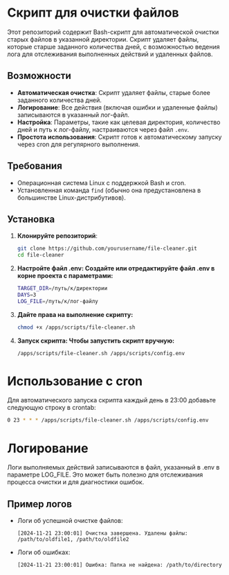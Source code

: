 # Скрипт для очистки файлов

Этот репозиторий содержит Bash-скрипт для автоматической очистки старых файлов в указанной директории. Скрипт удаляет файлы, которые старше заданного количества дней, с возможностью ведения лога для отслеживания выполненных действий и удаленных файлов.

## Возможности

- **Автоматическая очистка**: Скрипт удаляет файлы, старые более заданного количества дней.
- **Логирование**: Все действия (включая ошибки и удаленные файлы) записываются в указанный лог-файл.
- **Настройка**: Параметры, такие как целевая директория, количество дней и путь к лог-файлу, настраиваются через файл `.env`.
- **Простота использования**: Скрипт готов к автоматическому запуску через cron для регулярного выполнения.

## Требования

- Операционная система Linux с поддержкой Bash и cron.
- Установленная команда `find` (обычно она предустановлена в большинстве Linux-дистрибутивов).

## Установка

1. **Клонируйте репозиторий**:
   ```bash
   git clone https://github.com/yourusername/file-cleaner.git
   cd file-cleaner
   ```

2. **Настройте файл .env: Создайте или отредактируйте файл .env в корне проекта с параметрами:**
    ```bash
    TARGET_DIR=/путь/к/директории
    DAYS=3
    LOG_FILE=/путь/к/лог-файлу
    ```

3. **Дайте права на выполнение скрипту:**

    ```bash
    chmod +x /apps/scripts/file-cleaner.sh
    ```

4. **Запуск скрипта: Чтобы запустить скрипт вручную:**
    ```bash
    /apps/scripts/file-cleaner.sh /apps/scripts/config.env
    ```

# Использование с cron

Для автоматического запуска скрипта каждый день в 23:00 добавьте следующую строку в crontab:

```bash
0 23 * * * /apps/scripts/file-cleaner.sh /apps/scripts/config.env
```

# Логирование

Логи выполняемых действий записываются в файл, указанный в .env в параметре LOG_FILE. Это может быть полезно для отслеживания процесса очистки и для диагностики ошибок.

## Пример логов

* Логи об успешной очистке файлов:

    ```
    [2024-11-21 23:00:01] Очистка завершена. Удалены файлы: /path/to/oldfile1, /path/to/oldfile2
    ```

* Логи об ошибках:

    ```
    [2024-11-21 23:00:01] Ошибка: Папка не найдена: /path/to/directory
    ```